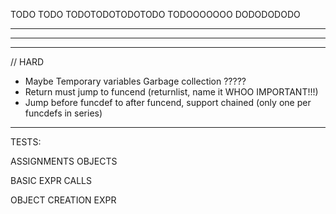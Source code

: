 TODO TODO
TODOTODOTODOTODO
TODOOOOOOO
DODODODODO

---------------------------------------------------------------------------------

<!-- - Check operations between constants in compile time -->
<!-- - Create quad structs, dynamic array -->
<!-- - Implement Scope Spaces, scope stack, offset inside space, etc (MIXADRILL) GOAT  -->
<!-- - OFFSET MUST NOT RESET WHEN NOT IN FUNCTION (LOOK FAQ) (MIXADRILL) GOAT  -->
<!-- - Method to create, read, delete temp variables -> CREATE, READ  -->
<!-- - DUAL assign quads (for lists mostly) -->
<!-- - Fix double assignment (oxi arith) -->
<!-- - Fix plusplus, minusminus, etc etc -->

<!-- - Function start, end, argument -->
<!-- - Add expr boolean logic to elist -->
<!-- - Reset in loop in functions see FLOW CONTROL ERROR test -->
<!-- - Tables (REMEMBER:: ELIST CAN BE NULL) -->
<!-- - REMEMBER INDEXED AND MEMBER MUST HAVE EXPR BOOLEAN LOGIC -->
<!-- - PLUS_PLUS lvalue is CORRECT! TODO lvalue plus_plus, minus_minus etc etc -->

---------------------------------------------------------------------------------
<!-- // Require Backpatching, breaklist, continuelist, merge method -->

<!-- - if-else -->
<!-- - while -->
<!-- - for -->
<!-- - break-continue  -->
<!-- - Fix WHILE, FOR to use Merikh Apotimhsh -->
<!-- Optimize while, for if -->

<!-- Gia Merikh Apotimhsh: -->
<!-- - Fix relational == and !=  -->
<!-- - Expr relop Expr -->
<!-- - not expr -->
<!-- - const TRUE FALSE -->
<!-- - Fix priority of AND and OR -->
<!-- Gia ola auta: 8eloume na elegxoyme oti ta arguments einai valid:
kanoume truecheck etc etc.-->

-----------------------------------------------------------------------
// HARD

- Maybe Temporary variables Garbage collection ?????
- Return must jump to funcend (returnlist, name it WHOO IMPORTANT!!!)
- Jump before funcdef to after funcend, support chained (only one per funcdefs in series)

------------------------------------------------------------------------

TESTS:
<!-- BACKPATCH DONE -->
<!-- ASSIGNMENTS COMPLEX DONE -->
ASSIGNMENTS OBJECTS
<!-- ASSIGNMENTS SIMPLE DONE -->
BASIC EXPR
CALLS
<!-- CONST MATHS DONE  -->
<!-- FLOW CONTROL DONE -->
<!-- FLOW CONTROL ERROR DONE -->
<!-- FUNCDECL DONE WITH CHANGES ON JUMP DONE -->
<!-- IF ELSE DONE  -->
OBJECT CREATION EXPR
<!-- RELATIONAL DONE -->
<!-- VAR MATHS DONE -->
